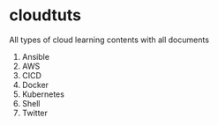 # cloudtuts
All types of cloud learning contents with all documents

1. Ansible
2. AWS
3. CICD
4. Docker
5. Kubernetes
6. Shell
7. Twitter